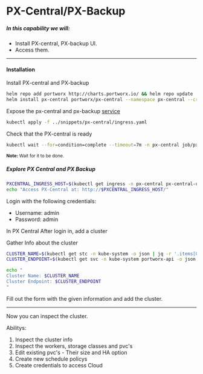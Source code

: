 # PX-Central/PX-Backup

##### In this capability we will:
* Install PX-central, PX-backup UI.
* Access them.

--- 

#### Installation

Install PX-central and PX-backup
```bash
helm repo add portworx http://charts.portworx.io/ && helm repo update
helm install px-central portworx/px-central --namespace px-central --create-namespace --version 2.6.0 --set persistentStorage.enabled=true,persistentStorage.storageClassName="px-db",pxbackup.enabled=true
```

Expose the px-central and px-backup [service](../snippets/px-central/ingress.yaml)
```bash
kubectl apply -f ../snippets/px-central/ingress.yaml
```

Check that the PX-central is ready
```bash
kubectl wait --for=condition=complete --timeout=7m -n px-central job/pxcentral-post-install-hook
```
<sup><strong>Note:</strong> Wait for it to be done.</sup>


##### Explore PX Central and PX Backup

```bash
PXCENTRAL_INGRESS_HOST=$(kubectl get ingress -n px-central px-central-ui -o jsonpath='{.status.loadBalancer.ingress[0].hostname}')
echo "Access PX-Central at: http://$PXCENTRAL_INGRESS_HOST/"
```

Login with the following credentials:
- Username: admin
- Password: admin

In PX Central After login in, add a cluster

Gather Info about the cluster
```bash
CLUSTER_NAME=$(kubectl get stc -n kube-system -o json | jq -r '.items[0].metadata.name')
CLUSTER_ENDPOINT=$(kubectl get svc -n kube-system portworx-api -o json | jq -r '.spec.clusterIP')

echo "
Cluster Name: $CLUSTER_NAME
Cluster Endpoint: $CLUSTER_ENDPOINT
"
```

Fill out the form with the given information and add the cluster.

---

Now you can inspect the cluster.

Abilitys:
1. Inspect the cluster info
2. Inspect the workers, storage classes and pvc's  
3. Edit existing pvc's - Their size and HA option
4. Create new schedule policys
5. Create credentials to access Cloud